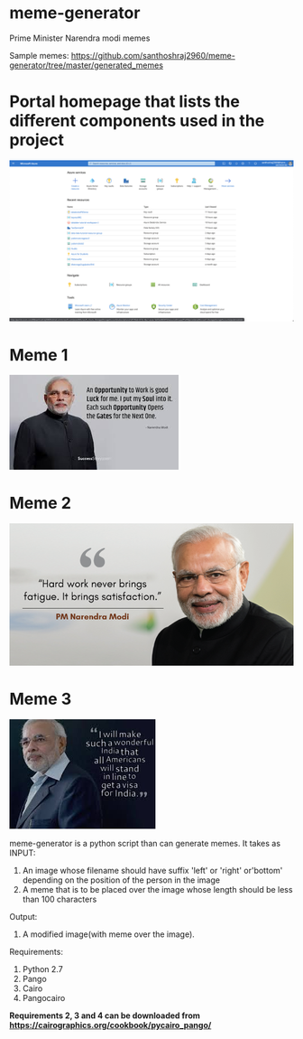 # meme-generator
Prime Minister Narendra modi memes

Sample memes: https://github.com/santhoshraj2960/meme-generator/tree/master/generated_memes



# Portal homepage that lists the different components used in the project
![alt text](https://github.com/santhoshraj2960/adobe_databricks_prep/blob/main/screenshots/all_azure_resources_used.png)

# Meme 1
![alt text](https://github.com/santhoshraj2960/meme-generator/blob/master/generated_memes/modi_left_2.jpeg)


# Meme 2
![alt text](https://github.com/santhoshraj2960/meme-generator/blob/master/generated_memes/modi_right_3.png)


# Meme 3
![alt text](https://github.com/santhoshraj2960/meme-generator/blob/master/generated_memes/modi_left_4.jpg)


meme-generator is a python script than can generate memes. It takes as
INPUT:
 1. An image whose filename should have suffix 'left' or 'right' or'bottom' depending on the position of the person in the image
 2. A meme that is to be placed over the image whose length should be less than 100 characters

Output:
 1. A modified image(with meme over the image).
 
 Requirements:
 1) Python 2.7
 2) Pango
 3) Cairo
 4) Pangocairo
 
 **Requirements 2, 3 and 4 can be downloaded from https://cairographics.org/cookbook/pycairo_pango/**
